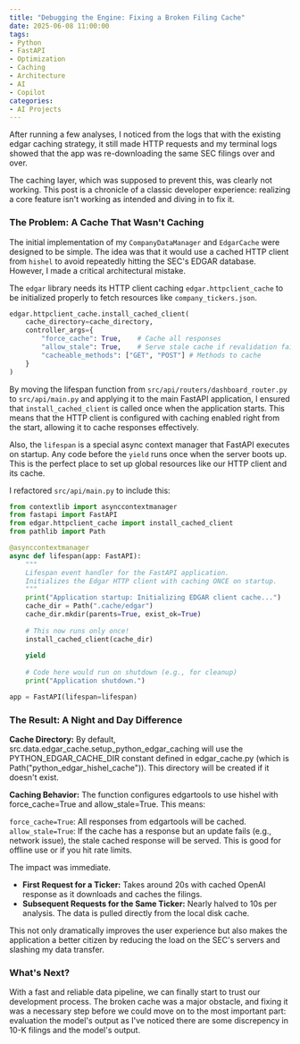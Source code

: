 ```yaml
---
title: "Debugging the Engine: Fixing a Broken Filing Cache"
date: 2025-06-08 11:00:00
tags:
- Python
- FastAPI
- Optimization
- Caching
- Architecture
- AI
- Copilot
categories:
- AI Projects
---
```


After running a few analyses, I noticed from the logs that with the existing edgar caching strategy, it still made HTTP requests and my terminal logs showed that the app was re-downloading the same SEC filings over and over.

The caching layer, which was supposed to prevent this, was clearly not working. This post is a chronicle of a classic developer experience: realizing a core feature isn't working as intended and diving in to fix it.

<!-- more -->

### The Problem: A Cache That Wasn't Caching

The initial implementation of my `CompanyDataManager` and `EdgarCache` were designed to be simple. The idea was that it would use a cached HTTP client from `hishel` to avoid repeatedly hitting the SEC's EDGAR database. However, I made a critical architectural mistake.

The `edgar` library needs its HTTP client caching `edgar.httpclient_cache` to be initialized properly to fetch resources like `company_tickers.json`.

```python
edgar.httpclient_cache.install_cached_client(
    cache_directory=cache_directory,
    controller_args={
        "force_cache": True,    # Cache all responses
        "allow_stale": True,    # Serve stale cache if revalidation fails (good for offline/rate limits)
        "cacheable_methods": ["GET", "POST"] # Methods to cache
    }
)
```

By moving the lifespan function from `src/api/routers/dashboard_router.py` to `src/api/main.py` and applying it to the main FastAPI application, I ensured that `install_cached_client` is called once when the application starts.
This means that the HTTP client is configured with caching enabled right from the start, allowing it to cache responses effectively.

Also, the `lifespan` is a special async context manager that FastAPI executes on startup. Any code before the `yield` runs once when the server boots up. This is the perfect place to set up global resources like our HTTP client and its cache.

I refactored `src/api/main.py` to include this:

```python
from contextlib import asynccontextmanager
from fastapi import FastAPI
from edgar.httpclient_cache import install_cached_client
from pathlib import Path

@asynccontextmanager
async def lifespan(app: FastAPI):
    """
    Lifespan event handler for the FastAPI application.
    Initializes the Edgar HTTP client with caching ONCE on startup.
    """
    print("Application startup: Initializing EDGAR client cache...")
    cache_dir = Path(".cache/edgar")
    cache_dir.mkdir(parents=True, exist_ok=True)
    
    # This now runs only once!
    install_cached_client(cache_dir)
    
    yield
    
    # Code here would run on shutdown (e.g., for cleanup)
    print("Application shutdown.")

app = FastAPI(lifespan=lifespan)
```

### The Result: A Night and Day Difference

**Cache Directory:** By default, src.data.edgar_cache.setup_python_edgar_caching will use the PYTHON_EDGAR_CACHE_DIR constant defined in edgar_cache.py (which is Path("python_edgar_hishel_cache")). This directory will be created if it doesn't exist.

**Caching Behavior:** The function configures edgartools to use hishel with force_cache=True and allow_stale=True. This means:

`force_cache=True`: All responses from edgartools will be cached.
`allow_stale=True`: If the cache has a response but an update fails (e.g., network issue), the stale cached response will be served. This is good for offline use or if you hit rate limits.

The impact was immediate.
-   **First Request for a Ticker:** Takes around 20s with cached OpenAI response as it downloads and caches the filings.
-   **Subsequent Requests for the Same Ticker:** Nearly halved to 10s per analysis. The data is pulled directly from the local disk cache.

This not only dramatically improves the user experience but also makes the application a better citizen by reducing the load on the SEC's servers and slashing my data transfer.


### What's Next?

With a fast and reliable data pipeline, we can finally start to trust our development process. The broken cache was a major obstacle, and fixing it was a necessary step before we could move on to the most important part: evaluation the model's output as I've noticed there are some discrepency in 10-K filings and the model's output.